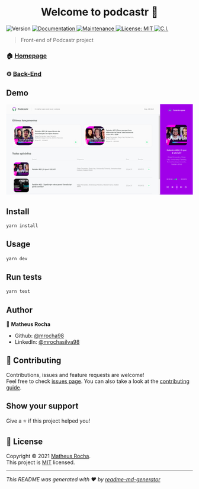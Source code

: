 <h1 align="center">Welcome to podcastr 👋</h1>
<p>
  <img alt="Version" src="https://img.shields.io/badge/version-0.1.0-blue.svg?cacheSeconds=2592000" />
  <a href="https://github.com/mrocha98/podcastr#readme" target="_blank">
    <img alt="Documentation" src="https://img.shields.io/badge/documentation-yes-brightgreen.svg" />
  </a>
  <a href="https://github.com/mrocha98/podcastr/graphs/commit-activity" target="_blank">
    <img alt="Maintenance" src="https://img.shields.io/badge/Maintained%3F-yes-green.svg" />
  </a>
  <a href="https://github.com/mrocha98/podcastr/blob/master/LICENSE" target="_blank">
    <img alt="License: MIT" src="https://img.shields.io/github/license/mrocha98/podcastr" />
  </a>
  <a href="https://github.com/mrocha98/podcastr/actions" target="_blank"><img alt="C.I." src="https://github.com/mrocha98/nextjs-storybook-template/workflows/ci/badge.svg" /></a>
</p>

> Front-end of Podcastr project

### 🏠 [Homepage](https://podcastr-swart.vercel.app/)

### ⚙ [Back-End](https://github.com/mrocha98/podcastr-api)

## Demo

![demo](.github/images/demo.png)

## Install

```sh
yarn install
```

## Usage

```sh
yarn dev
```

## Run tests

```sh
yarn test
```

## Author

👤 **Matheus Rocha**

* Github: [@mrocha98](https://github.com/mrocha98)
* LinkedIn: [@mrochasilva98](https://linkedin.com/in/mrochasilva98)

## 🤝 Contributing

Contributions, issues and feature requests are welcome!<br />Feel free to check [issues page](https://github.com/mrocha98/podcastr/issues). You can also take a look at the [contributing guide](https://github.com/mrocha98/podcastr/blob/master/CONTRIBUTING.md).

## Show your support

Give a ⭐️ if this project helped you!

## 📝 License

Copyright © 2021 [Matheus Rocha](https://github.com/mrocha98).<br />
This project is [MIT](https://github.com/mrocha98/podcastr/blob/master/LICENSE) licensed.

***
_This README was generated with ❤️ by [readme-md-generator](https://github.com/kefranabg/readme-md-generator)_
